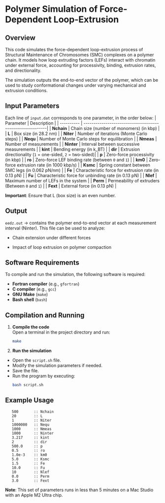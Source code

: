 # Polymer Simulation of Force-Dependent Loop-Extrusion
## Overview
This code simulates the force-dependent loop-extrusion process of Structural Maintenance of Chromosomes (SMC) complexes on a polymer chain. It models how loop extruding factors (LEFs) interact with chromatin under external force, accounting for processivity, binding, extrusion rates, and directionality.

The simulation outputs the end-to-end vector of the polymer, which can be used to study conformational changes under varying mechanical and extrusion conditions.
## Input Parameters
Each line of `input.dat` corresponds to one parameter, in the order below:
| Parameter  | Description                                                | 
| ---------- | -----------------------------------------------------------| 
| **Nchain** | Chain size (number of monomers) (in kbp)                   | 
| **L**      | Box size (in 28.2 nm)                                      | 
| **Niter**  | Number of iterations (Monte Carlo steps)                   |
| **Nequ**   | Number of Monte Carlo steps for equilibration              |
| **Nmeas**  | Number of measurements                                     |
| **Ninter** | Interval between successive measurements                   | 
| **kint**   | Bending energy (in k_BT)                                   | 
| **dir**    | Extrusion directionality (`1` = one-sided, `2` = two-sided)| 
| **p**      | Zero-force processivity (in kbp)                           |
| **ro**     | Zero-force LEF binding rate (between `0` and `1`)          |
| **km0**    | Zero-force extrusion rate (in 1000 kbp/s)                  |
| **Ksmc**   | Spring constant between SMC legs (in 0.062 pN/nm)          |
| **Fe**     | Characteristic force for extrusion rate (in 0.13 pN)       | 
| **Fu**     | Characteristic force for unbinding rate (in 0.13 pN)       | 
| **Nlef**   | Maximum number of LEFs in the system                       |
| **Perm**   | Permeability of extruders (Between `0` and `1`)            | 
| **Fext**   | External force (in 0.13 pN)                                | 

**Important**: Ensure that L (box size) is an even number.

## Output
`eedz.out` → contains the polymer end-to-end vector at each measurement interval (Ninter).
This file can be used to analyze:

- Chain extension under different forces

- Impact of loop extrusion on polymer compaction

## Software Requirements

To compile and run the simulation, the following software is required:

- **Fortran compiler** (e.g., `gfortran`)
- **C compiler** (e.g., `gcc`)
- **GNU Make** (`make`)  
- **Bash shell** (`bash`)  

## Compilation and Running
1. **Compile the code**  
   Open a terminal in the project directory and run:
   ```bash
   make
2. **Run the simulation**
- Open the `script.sh` file.
- Modify the simulation parameters if needed.
- Save the file.
- Run the program by executing:
  ```bash
  bash script.sh

## Example Usage
```text
   500       :: Nchain 
   20        :: L 
   1         :: Niter 
   1000000   :: Nequ 
   1000      :: Nmeas 
   1000      :: Ninter 
   3.217     :: kint 
   2         :: dir 
   500.0     :: p 
   0.5       :: ro 
   1.0e-3    :: km0 
   5.0       :: Ksmc 
   1.5       :: Fe 
   10.0      :: Fu 
   10        :: Nlef 
   0.0       :: Perm 
   3.0       :: Fext
```

**Note**: This set of parameters runs in less than 5 minutes on a Mac Studio with an Apple M2 Ultra chip.
